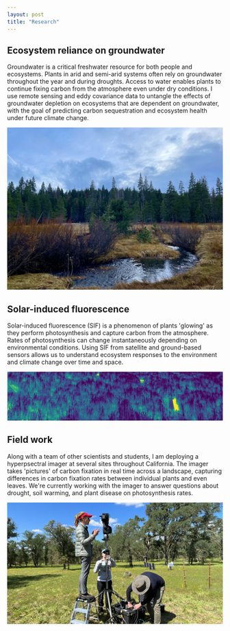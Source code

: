 ```yaml
---
layout: post
title: "Research"
---
```


## Ecosystem reliance on groundwater
Groundwater is a critical freshwater resource for both people and ecosystems. Plants in arid and semi-arid systems often rely on groundwater throughout the year and during droughts. Access to water enables plants to continue fixing carbon from the atmosphere even under dry conditions. I use remote sensing and eddy covariance data to untangle the effects of groundwater depletion on ecosystems that are dependent on groundwater, with the goal of predicting carbon sequestration and ecosystem health under future climate change.

![gw](/groundwater.jpeg)

## Solar-induced fluorescence
Solar-induced fluorescence (SIF) is a phenomenon of plants 'glowing' as they perform photosynthesis and capture carbon from the atmosphere. Rates of photosynthesis can change instantaneously depending on environmental conditions. Using SIF from satellite and ground-based sensors allows us to understand ecosystem responses to the environment and climate change over time and space. 

![SIF](/sif.png)

## Field work
Along with a team of other scientists and students, I am deploying a hyperpsectral imager at several sites throughout California. The imager takes 'pictures' of carbon fixation in real time across a landscape, capturing differences in carbon fixation rates between individual plants and even leaves. We're currently working with the imager to answer questions about drought, soil warming, and plant disease on photosynthesis rates.

![field](/fieldwork.jpeg)
